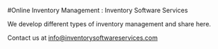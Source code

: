  #Online Inventory Management : Inventory Software Services
 
 We develop different types of inventory management and share here.

Contact us at info@inventorysoftwareservices.com
